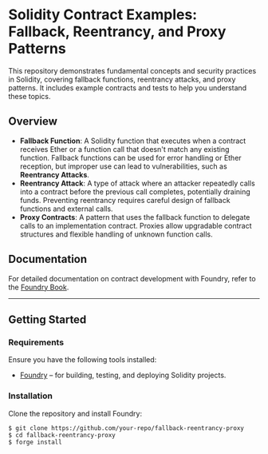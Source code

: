 # Solidity Contract Examples: Fallback, Reentrancy, and Proxy Patterns

This repository demonstrates fundamental concepts and security practices in Solidity, covering fallback functions, reentrancy attacks, and proxy patterns. It includes example contracts and tests to help you understand these topics.

## Overview

- **Fallback Function**: A Solidity function that executes when a contract receives Ether or a function call that doesn't match any existing function. Fallback functions can be used for error handling or Ether reception, but improper use can lead to vulnerabilities, such as **Reentrancy Attacks**.
- **Reentrancy Attack**: A type of attack where an attacker repeatedly calls into a contract before the previous call completes, potentially draining funds. Preventing reentrancy requires careful design of fallback functions and external calls.
- **Proxy Contracts**: A pattern that uses the fallback function to delegate calls to an implementation contract. Proxies allow upgradable contract structures and flexible handling of unknown function calls.

## Documentation

For detailed documentation on contract development with Foundry, refer to the [Foundry Book](https://book.getfoundry.sh/).

---

## Getting Started

### Requirements

Ensure you have the following tools installed:
- [Foundry](https://getfoundry.sh/) – for building, testing, and deploying Solidity projects.

### Installation

Clone the repository and install Foundry:

```shell
$ git clone https://github.com/your-repo/fallback-reentrancy-proxy
$ cd fallback-reentrancy-proxy
$ forge install

